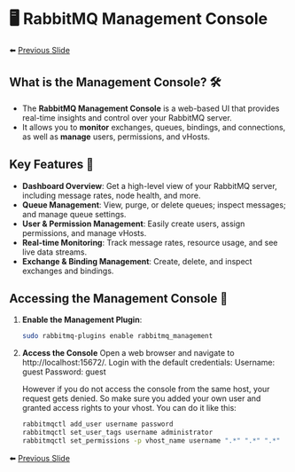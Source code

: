 # 🖥️ RabbitMQ Management Console
⬅️ [Previous Slide](6.md) 

## What is the Management Console? 🛠️

- The **RabbitMQ Management Console** is a web-based UI that provides real-time insights and control over your RabbitMQ server.
- It allows you to **monitor** exchanges, queues, bindings, and connections, as well as **manage** users, permissions, and vHosts.

## Key Features 🌟

- **Dashboard Overview**: Get a high-level view of your RabbitMQ server, including message rates, node health, and more.
- **Queue Management**: View, purge, or delete queues; inspect messages; and manage queue settings.
- **User & Permission Management**: Easily create users, assign permissions, and manage vHosts.
- **Real-time Monitoring**: Track message rates, resource usage, and see live data streams.
- **Exchange & Binding Management**: Create, delete, and inspect exchanges and bindings.

## Accessing the Management Console 🚀

1. **Enable the Management Plugin**:
   ```bash
   sudo rabbitmq-plugins enable rabbitmq_management 
   ```

2. **Access the Console**
    Open a web browser and navigate to http://localhost:15672/.
    Login with the default credentials:
    Username: guest
    Password: guest

    However if you do not access the console from the same host, your request gets denied. So make sure you added your own user and granted access rights to your vhost. You can do it like this:

    ```bash
    rabbitmqctl add_user username password
    rabbitmqctl set_user_tags username administrator
    rabbitmqctl set_permissions -p vhost_name username ".*" ".*" ".*"
    ```

⬅️ [Previous Slide](6.md) 
